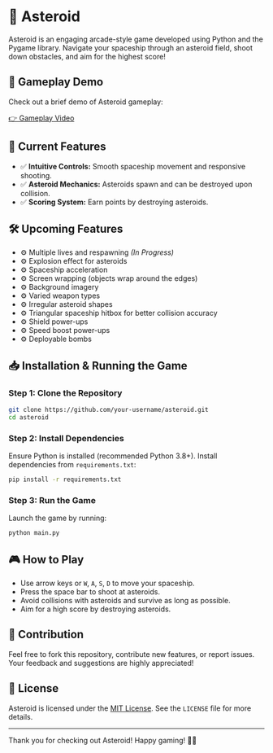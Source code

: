 # 🌠 Asteroid

Asteroid is an engaging arcade-style game developed using Python and the Pygame library. Navigate your spaceship through an asteroid field, shoot down obstacles, and aim for the highest score!

## 🎥 Gameplay Demo

Check out a brief demo of Asteroid gameplay:

[👉 Gameplay Video](https://youtu.be/I-2pjmP6BN4)

## 🚀 Current Features

* ✅ **Intuitive Controls:** Smooth spaceship movement and responsive shooting.
* ✅ **Asteroid Mechanics:** Asteroids spawn and can be destroyed upon collision.
* ✅ **Scoring System:** Earn points by destroying asteroids.

## 🛠️ Upcoming Features

* ⚙️ Multiple lives and respawning *(In Progress)*
* ⚙️ Explosion effect for asteroids
* ⚙️ Spaceship acceleration
* ⚙️ Screen wrapping (objects wrap around the edges)
* ⚙️ Background imagery
* ⚙️ Varied weapon types
* ⚙️ Irregular asteroid shapes
* ⚙️ Triangular spaceship hitbox for better collision accuracy
* ⚙️ Shield power-ups
* ⚙️ Speed boost power-ups
* ⚙️ Deployable bombs

## 📥 Installation & Running the Game

### Step 1: Clone the Repository

```bash
git clone https://github.com/your-username/asteroid.git
cd asteroid
```

### Step 2: Install Dependencies

Ensure Python is installed (recommended Python 3.8+). Install dependencies from `requirements.txt`:

```bash
pip install -r requirements.txt
```

### Step 3: Run the Game

Launch the game by running:

```bash
python main.py
```

## 🎮 How to Play

* Use arrow keys or `W`, `A`, `S`, `D` to move your spaceship.
* Press the space bar to shoot at asteroids.
* Avoid collisions with asteroids and survive as long as possible.
* Aim for a high score by destroying asteroids.


## 📝 Contribution

Feel free to fork this repository, contribute new features, or report issues. Your feedback and suggestions are highly appreciated!

## 📜 License

Asteroid is licensed under the [MIT License](LICENSE). See the `LICENSE` file for more details.

---

Thank you for checking out Asteroid! Happy gaming! 🚀🌌
